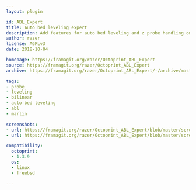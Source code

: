 ```yaml
---
layout: plugin

id: ABL_Expert
title: Auto bed leveling expert
description: Add features for auto bed leveling and z probe handling on Marlin printers : setting for Z probe offset, preheat before probing, and mesh probe correction in case of squeezed axis
author: razer
license: AGPLv3
date: 2018-10-04

homepage: https://framagit.org/razer/Octoprint_ABL_Expert
source: https://framagit.org/razer/Octoprint_ABL_Expert
archive: https://framagit.org/razer/Octoprint_ABL_Expert/-/archive/master/Octoprint_ABL_Expert-master.zip

tags:
- probe
- leveling
- bilinear
- auto bed leveling
- abl
- marlin

screenshots:
- url: https://framagit.org/razer/Octoprint_ABL_Expert/blob/master/screenshots/2.png
- url: https://framagit.org/razer/Octoprint_ABL_Expert/blob/master/screenshots/1.png

compatibility:
  octoprint:
  - 1.3.9
  os:
  - linux
  - freebsd

---
```

